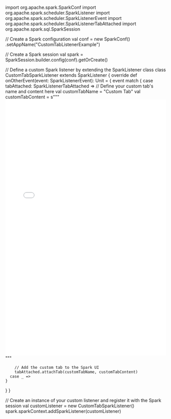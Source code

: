 import org.apache.spark.SparkConf
import org.apache.spark.scheduler.SparkListener
import org.apache.spark.scheduler.SparkListenerEvent
import org.apache.spark.scheduler.SparkListenerTabAttached
import org.apache.spark.sql.SparkSession

// Create a Spark configuration
val conf = new SparkConf()
  .setAppName("CustomTabListenerExample")

// Create a Spark session
val spark = SparkSession.builder.config(conf).getOrCreate()

// Define a custom Spark listener by extending the SparkListener class
class CustomTabSparkListener extends SparkListener {
  override def onOtherEvent(event: SparkListenerEvent): Unit = {
    event match {
      case tabAttached: SparkListenerTabAttached =>
        // Define your custom tab's name and content here
        val customTabName = "Custom Tab"
        val customTabContent = s"""
          <iframe src="/custom-tab" width="100%" height="800" frameborder="0"></iframe>
        """
        
        // Add the custom tab to the Spark UI
        tabAttached.attachTab(customTabName, customTabContent)
      case _ =>
    }
  }
}

// Create an instance of your custom listener and register it with the Spark session
val customListener = new CustomTabSparkListener()
spark.sparkContext.addSparkListener(customListener)
